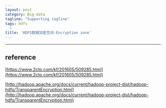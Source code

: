 ```yaml
---
layout: post
category: Big-data
tagline: "Supporting tagline"
tags: hdfs
  -
title: 'HDFS数据加密空间-Encryption zone'
---
```


---


<!--more-->


## reference

[https://www.2cto.com/kf/201605/509285.html](https://www.2cto.com/kf/201605/509285.html)

[http://hadoop.apache.org/docs/current/hadoop-project-dist/hadoop-hdfs/TransparentEncryption.html](http://hadoop.apache.org/docs/current/hadoop-project-dist/hadoop-hdfs/TransparentEncryption.html)
